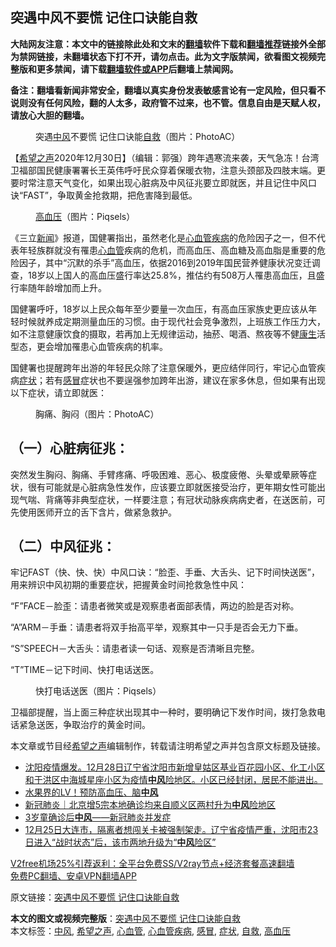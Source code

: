  <h2>突遇中风不要慌 记住口诀能自救</h2> <p class="notice"><b>大陆网友注意：本文中的链接除此处和文末的<a href="https://github.com/bannedbook/fanqiang" >翻墙</a>软件下载和<a href="https://github.com/killgcd/justmysocks/blob/master/README.md">翻墙推荐</a>链接外全部为禁网链接，未翻墙状态下打不开，请勿点击。此为文字版禁闻，欲看图文视频完整版和更多禁闻，请下载<a href="https://github.com/bannedbook/fanqiang">翻墙软件或APP</a>后翻墙上禁闻网。</p><p>备注：翻墙看新闻非常安全，翻墙以真实身份发表敏感言论有一定风险，但只看不说则没有任何风险，翻的人太多，政府管不过来，也不管。信息自由是天赋人权，请放心大胆的翻墙。</b></p>  <div class="entry"> <figure> <p><figcaption>突遇<a href="https://www.bannedbook.org/bnews/tag/%E4%B8%AD%E9%A3%8E/" class="st_tag internal_tag" rel="tag" title="标签 中风 下的日志">中风</a>不要慌  记住口诀能<a href="https://www.bannedbook.org/bnews/tag/%E8%87%AA%E6%95%91/" class="st_tag internal_tag" rel="tag" title="标签 自救 下的日志">自救</a>（图片：PhotoAC）</figcaption></figure> <p>【<span class='wp_keywordlink_affiliate'><a href="https://www.soundofhope.org" title="希望之声" target="_blank">希望之声</a></span>2020年12月30日】（编辑：郭强）跨年遇寒流来袭，天气急冻！台湾卫福部国民健康署署长王英伟呼吁民众穿着保暖衣物，注意头颈部及四肢末端。更要时常注意天气变化，如果出现心脏病及中风征兆要立即就医，并且记住中风口诀“FAST”，争取黄金抢救期，把危害降到最低。</p> <figure><figcaption><a href="https://www.bannedbook.org/bnews/tag/%e9%ab%98%e8%a1%80%e5%8e%8b/" class="st_tag internal_tag" rel="tag" title="标签 高血压 下的日志">高血压</a>（图片：Piqsels）</figcaption></figure> <p>《三立<span class='wp_keywordlink_affiliate'><a href="https://www.bannedbook.org/" title="新闻">新闻</a></span>》报道，国健署指出，虽然老化是<a href="https://www.bannedbook.org/bnews/tag/%E5%BF%83%E8%A1%80%E7%AE%A1%E7%96%BE%E7%97%85/" class="st_tag internal_tag" rel="tag" title="标签 心血管疾病 下的日志">心血管疾病</a>的危险因子之一，但不代表年轻族群就没有罹患<a href="https://www.bannedbook.org/bnews/tag/%E5%BF%83%E8%A1%80%E7%AE%A1/" class="st_tag internal_tag" rel="tag" title="标签 心血管 下的日志">心血管</a>疾病的危机，而高血压、高血糖及高血脂是重要的危险因子，其中“沉默的杀手”高血压，依据2016到2019年国民营养健康状况变迁调查，18岁以上国人的高血压盛行率达25.8%，推估约有508万人罹患高血压，且盛行率随年龄增加而上升。</p> <p>国健署呼吁，18岁以上民众每年至少要量一次血压，有高血压家族史更应该从年轻时候就养成定期测量血压的习惯。由于现代社会竞争激烈，上班族工作压力大，如不注意健康饮食的摄取，若再加上无规律运动，抽菸、喝酒、熬夜等不健<span class='wp_keywordlink'><a href="https://www.bannedbook.org/forum2/topic1148.html" title="纪实文学：康生评传" target="_blank">康生</a></span>活型态，更会增加罹患心血管疾病的机率。</p>  <p>国健署也提醒跨年出游的年轻民众除了注意保暖外，更应结伴同行，牢记心血管疾病<a href="https://www.bannedbook.org/bnews/tag/%E7%97%87%E7%8A%B6/" class="st_tag internal_tag" rel="tag" title="标签 症状 下的日志">症状</a>；若有<a href="https://www.bannedbook.org/bnews/tag/%E6%84%9F%E5%86%92/" class="st_tag internal_tag" rel="tag" title="标签 感冒 下的日志">感冒</a>症状也不要逞强参加跨年出游，建议在家多休息，但如果有出现以下症状，请立即就医：</p> <figure><figcaption>胸痛、胸闷（图片：PhotoAC）</figcaption></figure> <h2>（一）心脏病征兆：</h2> <p>突然发生胸闷、胸痛、手臂疼痛、呼吸困难、恶心、极度疲倦、头晕或晕厥等症状，很有可能就是心脏病急性发作，应该要立即就医接受治疗，更年期女性可能出现气喘、背痛等非典型症状，一样要注意；有冠状动脉疾病病史者，在送医前，可先使用医师开立的舌下含片，做紧急救护。</p> <h2>（二）中风征兆：</h2> <p>牢记FAST（快、快、快）中风口诀：“脸歪、手垂、大舌头、记下时间快送医”，用来辨识中风初期的重要症状，把握黄金时间抢救急性中风：</p>  <p>“F”FACE－脸歪：请患者微笑或是观察患者面部表情，两边的脸是否对称。</p> <p>“A”ARM－手垂：请患者将双手抬高平举，观察其中一只手是否会无力下垂。</p> <p>“S”SPEECH－大舌头：请患者读一句话、观察是否清晰且完整。</p>  <p>“T”TIME－记下时间、快打电话送医。</p> <figure><figcaption>快打电话送医（图片：Piqsels）</figcaption></figure> <p>卫福部提醒，当上面三种症状出现其中一种时，要明确记下发作时间，拨打急救电话紧急送医，争取治疗的黄金时间。</p> <p>本文章或节目经<a href="https://www.bannedbook.org/bnews/tag/%e5%b8%8c%e6%9c%9b%e4%b9%8b%e5%a3%b0/" class="st_tag internal_tag" rel="tag" title="标签 希望之声 下的日志">希望之声</a>编辑制作，转载请注明希望之声并包含原文标题及链接。</p>  <ul class='op-related-articles' title='相关阅读'> <li><a href='https://www.bannedbook.org/bnews/bannedvideo/20201228/1456455.html' target='_blank'>沈阳疫情爆发。12月28日辽宁省沈阳市新增皇姑区基业百花园小区、化工小区和于洪区中海城星座小区为疫情<b>中风</b>险地区。小区已经封闭，居民不能进出。</a></li> <li><a href='https://www.bannedbook.org/bnews/comments/20201228/1456151.html' target='_blank'>水果界的LV！预防高血压、脑<b>中风</b></a></li> <li><a href='https://www.bannedbook.org/bnews/baitai/20201227/1456070.html' target='_blank'>新冠肺炎｜北京增5宗本地确诊均来自顺义区两村升为<b>中风</b>险地区</a></li> <li><a href='https://www.bannedbook.org/bnews/comments/20201227/1455642.html' target='_blank'>3岁童确诊后<b>中风</b>——新冠肺炎并发症</a></li> <li><a href='https://www.bannedbook.org/bnews/bannedvideo/20201226/1455247.html' target='_blank'>12月25日大连市，隔离者想闯关卡被强制架走。辽宁省疫情严重，沈阳市23日进入“战时状态”后，该市两地升级为“<b>中风</b>险区”</a></li> </ul> <p class="texttj"> <a href="https://www.bannedbook.org/forum23/topic22702.html" target="_blank">V2free机场25%引荐返利：全平台免费SS/V2ray节点+经济套餐高速翻墙</a><br/> <a href="https://github.com/bannedbook/fanqiang/wiki/%E7%A6%81%E9%97%BB%E7%BD%91%E5%AE%89%E5%8D%93%E7%BF%BB%E5%A2%99%E6%96%B0%E9%97%BBAPP" target="_blank">免费PC翻墙、安卓VPN翻墙APP</a></p><p>原文链接：<a class="src_link"  href="https://www.soundofhope.org/post/458335" target="_blank">突遇中风不要慌 记住口诀能自救</a></p><a name='sharetosocial'></a>       <div><b>本文的图文或视频完整版</b>：<a href='https://www.bannedbook.org/bnews/comments/20201230/1457865.html'>突遇中风不要慌 记住口诀能自救</a></div>  </div><!--END ENTRY--> <div class="postfooter"> <div>本文标签：<a href="https://www.bannedbook.org/bnews/tag/%E4%B8%AD%E9%A3%8E/" rel="tag">中风</a>, <a href="https://www.bannedbook.org/bnews/tag/%e5%b8%8c%e6%9c%9b%e4%b9%8b%e5%a3%b0/" rel="tag">希望之声</a>, <a href="https://www.bannedbook.org/bnews/tag/%E5%BF%83%E8%A1%80%E7%AE%A1/" rel="tag">心血管</a>, <a href="https://www.bannedbook.org/bnews/tag/%E5%BF%83%E8%A1%80%E7%AE%A1%E7%96%BE%E7%97%85/" rel="tag">心血管疾病</a>, <a href="https://www.bannedbook.org/bnews/tag/%E6%84%9F%E5%86%92/" rel="tag">感冒</a>, <a href="https://www.bannedbook.org/bnews/tag/%E7%97%87%E7%8A%B6/" rel="tag">症状</a>, <a href="https://www.bannedbook.org/bnews/tag/%E8%87%AA%E6%95%91/" rel="tag">自救</a>, <a href="https://www.bannedbook.org/bnews/tag/%e9%ab%98%e8%a1%80%e5%8e%8b/" rel="tag">高血压</a></div>  </div><!--END POSTFOOTER--> 